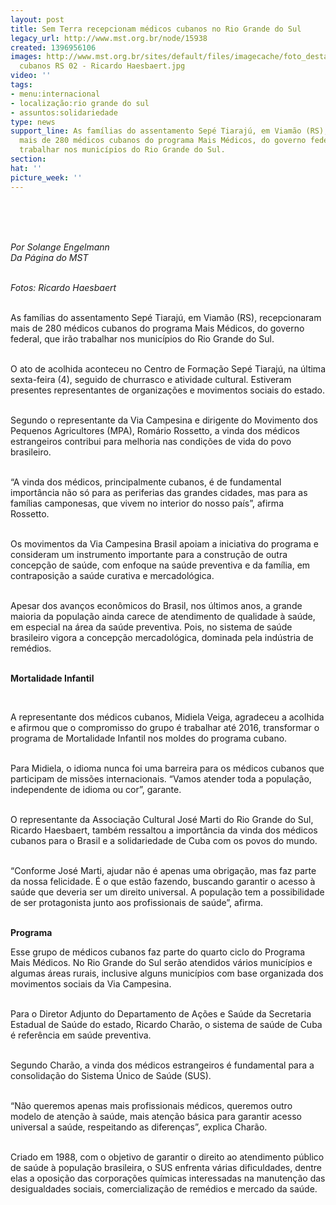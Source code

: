 ```yaml
---
layout: post
title: Sem Terra recepcionam médicos cubanos no Rio Grande do Sul
legacy_url: http://www.mst.org.br/node/15938
created: 1396956106
images: http://www.mst.org.br/sites/default/files/imagecache/foto_destaque/Medicos
  cubanos RS 02 - Ricardo Haesbaert.jpg
video: ''
tags:
- menu:internacional
- localização:rio grande do sul
- assuntos:solidariedade
type: news
support_line: As famílias do assentamento Sepé Tiarajú, em Viamão (RS), recepcionaram
  mais de 280 médicos cubanos do programa Mais Médicos, do governo federal, que irão
  trabalhar nos municípios do Rio Grande do Sul.
section: 
hat: ''
picture_week: ''
---
```

<p><img style="margin: 10px;" src="http://www.mst.org.br/sites/default/files/Medicos%20cubanos%20RS%2001%20-%20Ricardo%20Haesbaert.jpg" alt=""></p><p>&nbsp;</p><p><em>Por Solange Engelmann<br>Da Página do MST</em></p><p><em><br>Fotos: Ricardo Haesbaert</em></p><p><br>As famílias do assentamento Sepé Tiarajú, em Viamão (RS), recepcionaram mais de 280 médicos cubanos do programa Mais Médicos, do governo federal, que irão trabalhar nos municípios do Rio Grande do Sul.</p><p><br>O ato de acolhida aconteceu no Centro de Formação Sepé Tiarajú, na última sexta-feira (4), seguido de churrasco e atividade cultural. Estiveram presentes representantes de organizações e movimentos sociais do estado.</p><p><br>Segundo o representante da Via Campesina e dirigente do Movimento dos Pequenos Agricultores (MPA), Romário Rossetto, a vinda dos médicos estrangeiros contribui para melhoria nas condições de vida do povo brasileiro.</p><p><br>“A vinda dos médicos, principalmente cubanos, é de fundamental importância não só para as periferias das grandes cidades, mas para as famílias camponesas, que vivem no interior do nosso país”, afirma Rossetto.&nbsp;</p><p><br>Os movimentos da Via Campesina Brasil apoiam a iniciativa do programa e consideram um instrumento importante para a construção de outra concepção de saúde, com enfoque na saúde preventiva e da família, em contraposição a saúde curativa e mercadológica.&nbsp;</p><p><br>Apesar dos avanços econômicos do Brasil, nos últimos anos, a grande maioria da população ainda carece de atendimento de qualidade à saúde, em especial na área da saúde preventiva. Pois, no sistema de saúde brasileiro vigora a concepção mercadológica, dominada pela indústria de remédios.&nbsp;</p><p><strong><br>Mortalidade Infantil</strong></p><p><img style="margin: 10px; float: right;" src="http://www.mst.org.br/sites/default/files/Medicos%20cubanos%20RS%2002%20-%20Ricardo%20Haesbaert.jpg" alt=""></p><div><br><p>A representante dos médicos cubanos, Midiela Veiga, agradeceu a acolhida e afirmou que o compromisso do grupo é trabalhar até 2016, transformar o programa de Mortalidade Infantil nos moldes do programa cubano.</p><p><br>Para Midiela, o idioma nunca foi uma barreira para os médicos cubanos que participam de missões internacionais. “Vamos atender toda a população, independente de idioma ou cor”, garante.</p><p><br>O representante da Associação Cultural José Marti do Rio Grande do Sul, Ricardo Haesbaert, também ressaltou a importância da vinda dos médicos cubanos para o Brasil e a solidariedade de Cuba com os povos do mundo.&nbsp;</p><p><br>“Conforme José Marti, ajudar não é apenas uma obrigação, mas faz parte da nossa felicidade. É o que estão fazendo, buscando garantir o acesso à saúde que deveria ser um direito universal. A população tem a possibilidade de ser protagonista junto aos profissionais de saúde”, afirma.</p><p><strong><br></strong><strong>Programa</strong></p><p>Esse grupo de médicos cubanos faz parte do quarto ciclo do Programa Mais Médicos. No Rio Grande do Sul serão atendidos vários municípios e algumas áreas rurais, inclusive alguns municípios com base organizada dos movimentos sociais da Via Campesina.</p><p><br>Para o Diretor Adjunto do Departamento de Ações e Saúde da Secretaria Estadual de Saúde do estado, Ricardo Charão, o sistema de saúde de Cuba é referência em saúde preventiva.&nbsp;</p><p><br>Segundo Charão, a vinda dos médicos estrangeiros é fundamental para a consolidação do Sistema Único de Saúde (SUS).</p><p><br>“Não queremos apenas mais profissionais médicos, queremos outro modelo de atenção à saúde, mais atenção básica para garantir acesso universal a saúde, respeitando as diferenças”, explica Charão.</p><p><br>Criado em 1988, com o objetivo de garantir o direito ao atendimento público de saúde à população brasileira, o SUS enfrenta várias dificuldades, dentre elas a oposição das corporações químicas interessadas na manutenção das desigualdades sociais, comercialização de remédios e mercado da saúde.</p><p>&nbsp;</p><p>&nbsp;</p><p>&nbsp;</p></div>
